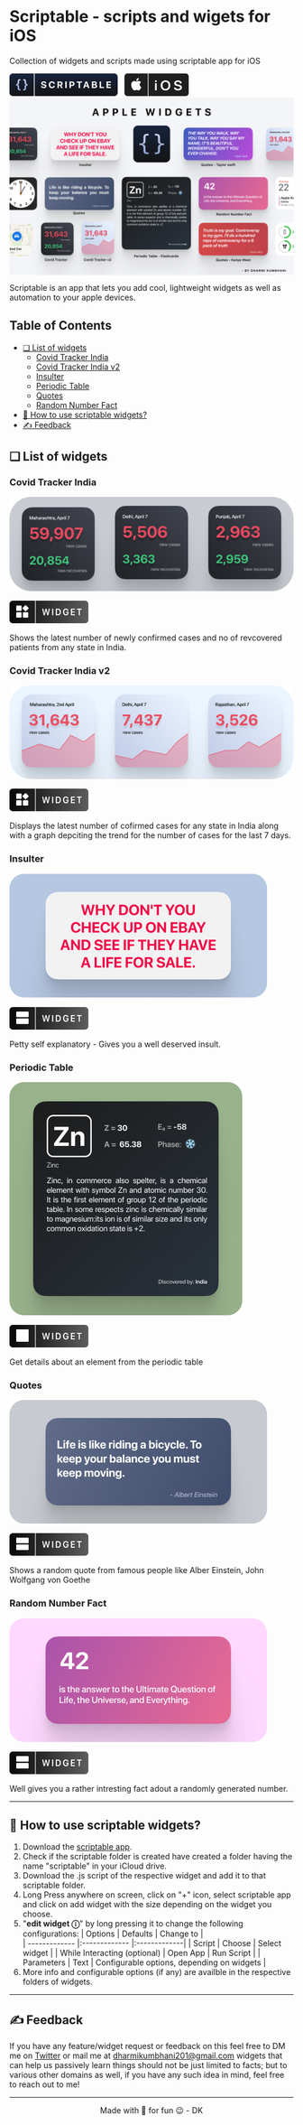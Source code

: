 # Scriptable - scripts and wigets for iOS 
Collection of widgets and scripts made using scriptable app for iOS

![Scriptable App](./images/badges/scriptableBadge.svg) &nbsp; ![iOS](./images/badges/iOS-badge.svg)
<img alt="Scriptable widgets" align="center" src="./images/Main%20Mockup.png" />
 <!-- [![twitter](https://awesome.re/badge-flat.svg)](https://awesome.re) -->

Scriptable is an app that lets you add cool, lightweight widgets as well as automation to your apple devices.

## Table of Contents
  - [❏ List of widgets](#-list-of-widgets)
    - [Covid Tracker India](#covid-tracker-india)
    - [Covid Tracker India v2](#covid-tracker-india-v2)
    - [Insulter](#insulter)
    - [Periodic Table](#periodic-table)
    - [Quotes](#quotes)
    - [Random Number Fact](#random-number-fact)
  - [📖 How to use scriptable widgets?](#-how-to-use-scriptable-widgets)
  - [✍️ Feedback](#️-feedback)


## ❏ List of widgets
### Covid Tracker India
![Covid Tracker India Widget](./images/covidTrackerIndia/Covid-tracker-display-image.png) 


![iOS widget](./images/badges/small-widget-badge.svg)

Shows the latest number of newly confirmed cases and no of revcovered patients from any state in India.

### Covid Tracker India v2
![Covid Tracker India Widget](./images/covidTrackerIndiaV2/CovidTrackerIndia-V2-display.png)

![iOS widget](./images/badges/small-widget-badge.svg)

Displays the latest number of cofirmed cases for any state in India along with a graph depciting the trend for the number of cases for the last 7 days.

### Insulter 
![Evil Insults](./images/insulter/InsulterDisplay.png)

![iOS widget](./images/badges/medium-widget-badge.svg)

Petty self explanatory - Gives you a well deserved insult.

### Periodic Table 
![Periodic Table Flashcard](./images/periodicTable/PeriodicTableDisplay.png)

![iOS widget](./images/badges/large-widget-badge.svg)

Get details about an element from the periodic table

### Quotes 
![Quotes Widget](./images/quotes/QuotesDisplay.png) 

![iOS widget](./images/badges/medium-widget-badge.svg)

Shows a random quote from famous people like Alber Einstein, John Wolfgang von Goethe 

### Random Number Fact 
![Random Number Fact Widget](./images/RandomNumberFact/RandomNumberFactDisplay.png) 

![iOS widget](./images/badges/medium-widget-badge.svg)

Well gives you a rather intresting fact adout a randomly generated number.

---

## 📖 How to use scriptable widgets?
1. Download the [scriptable app](https://apps.apple.com/in/app/scriptable/id1405459188).
2. Check if the scriptable folder is created  have created a folder having the name "scriptable" in your iCloud drive.
3. Download the .js script of the respective widget and add it to that scriptable folder.
4. Long Press anywhere on screen, click on "+" icon, select scriptable app and click on add widget with the size depending on the widget you choose.
5. "**edit widget ⓘ**" by long pressing it to change the following configurations:
    | Options        | Defaults |  Change to |      
    | ------------- |:------------- |:-------------|
    | Script     | Choose | Select widget |
    | While Interacting (optional)  | Open App | Run Script |
    | Parameters | Text | Configurable options, depending on widgets  |
6. More info and configurable options (if any) are availble in the respective folders of widgets.

---

## ✍️ Feedback
If you have any feature/widget request or feedback on this feel free to DM me on [Twitter](https://twitter.com/DharmiKumbhani) or mail me at <dharmikumbhani201@gmail.com>
widgets that can help us passively learn things should not be just limited to facts; but to various other domains as well, if you have any such idea in mind, feel free to reach out to me! 

--- 
<div align="center">
  Made with 💙 for fun 😉 - DK
</div>

